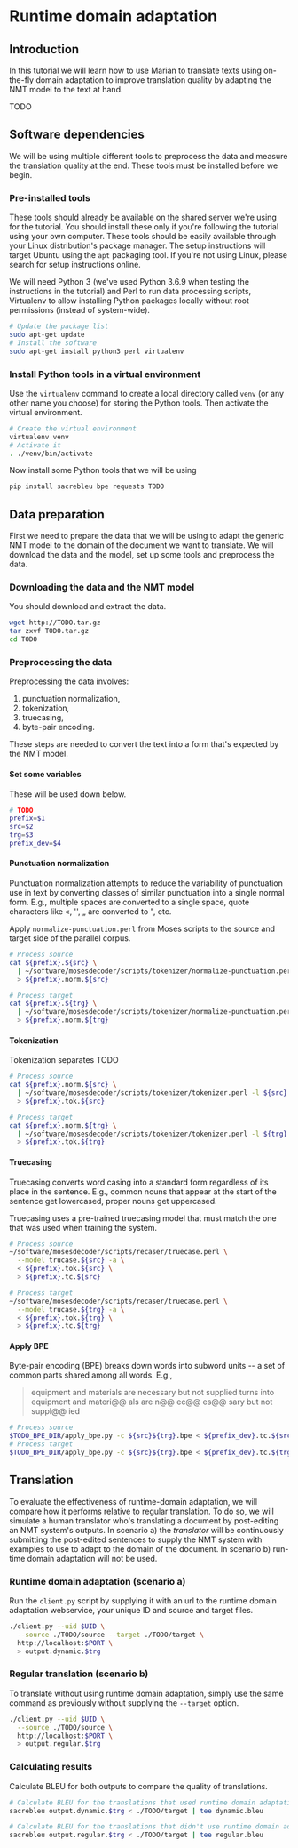 # Runtime domain adaptation
## Introduction
In this tutorial we will learn how to use Marian to translate texts using
on-the-fly domain adaptation to improve translation quality by adapting the NMT
model to the text at hand.

TODO

## Software dependencies
We will be using multiple different tools to preprocess the data and measure the
translation quality at the end. These tools must be installed before we begin.

### Pre-installed tools
These tools should already be available on the shared server we're using for the
tutorial. You should install these only if you're following the tutorial using
your own computer. These tools should be easily available through your Linux
distribution's package manager. The setup instructions will target Ubuntu using
the `apt` packaging tool. If you're not using Linux, please search for setup
instructions online.

We will need Python 3 (we've used Python 3.6.9 when testing the instructions in
the tutorial) and Perl to run data processing scripts, Virtualenv to allow
installing Python packages locally without root permissions (instead of
system-wide).
```sh
# Update the package list
sudo apt-get update
# Install the software
sudo apt-get install python3 perl virtualenv
```

### Install Python tools in a virtual environment
Use the `virtualenv` command to create a local directory called `venv` (or any
other name you choose) for storing the Python tools. Then activate the virtual environment.
```sh
# Create the virtual environment
virtualenv venv
# Activate it
. ./venv/bin/activate
```

Now install some Python tools that we will be using
```sh
pip install sacrebleu bpe requests TODO
```

## Data preparation
First we need to prepare the data that we will be using to adapt the generic NMT
model to the domain of the document we want to translate. We will download the
data and the model, set up some tools and preprocess the data.

### Downloading the data and the NMT model
You should download and extract the data.
```sh
wget http://TODO.tar.gz
tar zxvf TODO.tar.gz
cd TODO
```

### Preprocessing the data
Preprocessing the data involves:
1. punctuation normalization,
2. tokenization,
3. truecasing,
4. byte-pair encoding.

These steps are needed to convert the text into a form that's expected by the
NMT model.

#### Set some variables
These will be used down below.
```sh
# TODO
prefix=$1
src=$2
trg=$3
prefix_dev=$4
```

#### Punctuation normalization
Punctuation normalization attempts to reduce the variability of punctuation use
in text by converting classes of similar punctuation into a single normal form.
E.g., multiple spaces are converted to a single space, quote characters like «,
'', „ are converted to ", etc.

Apply `normalize-punctuation.perl` from Moses scripts to the source and target
side of the parallel corpus.

```sh
# Process source
cat ${prefix}.${src} \
  | ~/software/mosesdecoder/scripts/tokenizer/normalize-punctuation.perl \
  > ${prefix}.norm.${src}

# Process target
cat ${prefix}.${trg} \
  | ~/software/mosesdecoder/scripts/tokenizer/normalize-punctuation.perl \
  > ${prefix}.norm.${trg}
```

#### Tokenization
Tokenization separates TODO 

```sh
# Process source
cat ${prefix}.norm.${src} \
  | ~/software/mosesdecoder/scripts/tokenizer/tokenizer.perl -l ${src} -no-escape -threads 1 \
  > ${prefix}.tok.${src}

# Process target
cat ${prefix}.norm.${trg} \
  | ~/software/mosesdecoder/scripts/tokenizer/tokenizer.perl -l ${trg} -no-escape -threads 1 \
  > ${prefix}.tok.${trg}
```

#### Truecasing
Truecasing converts word casing into a standard form regardless of its place in
the sentence. E.g., common nouns that appear at the start of the sentence get
lowercased, proper nouns get uppercased.

Truecasing uses a pre-trained truecasing model that must match the one that was
used when training the system.

```sh
# Process source
~/software/mosesdecoder/scripts/recaser/truecase.perl \
  --model trucase.${src} -a \
  < ${prefix}.tok.${src} \
  > ${prefix}.tc.${src}

# Process target
~/software/mosesdecoder/scripts/recaser/truecase.perl \
  --model trucase.${trg} -a \
  < ${prefix}.tok.${trg} \
  > ${prefix}.tc.${trg}
```

#### Apply BPE
Byte-pair encoding (BPE) breaks down words into subword units -- a set of common
parts shared among all words. E.g.,
> equipment and materials are necessary but not supplied
turns into
> equipment and materi@@ als are n@@ ec@@ es@@ sary but not suppl@@ ied

```sh
# Process source
$TODO_BPE_DIR/apply_bpe.py -c ${src}${trg}.bpe < ${prefix_dev}.tc.${src} > ${prefix_dev}.bpe.${src}
# Process target
$TODO_BPE_DIR/apply_bpe.py -c ${src}${trg}.bpe < ${prefix_dev}.tc.${trg} > ${prefix_dev}.bpe.${trg}
```


## Translation
To evaluate the effectiveness of runtime-domain adaptation, we will compare how
it performs relative to regular translation. To do so, we will simulate a human
translator who's translating a document by post-editing an NMT system's outputs.
In scenario a) the *translator* will be continuously submitting the post-edited
sentences to supply the NMT system with examples to use to adapt to the domain
of the document. In scenario b) run-time domain adaptation will not be used.

### Runtime domain adaptation (scenario a)
Run the `client.py` script by supplying it with an url to the runtime domain
adaptation webservice, your unique ID and source and target files.

```sh
./client.py --uid $UID \
  --source ./TODO/source --target ./TODO/target \
  http://localhost:$PORT \
  > output.dynamic.$trg
```

### Regular translation (scenario b)
To translate without using runtime domain adaptation, simply use the same
command as previously without supplying the `--target` option.

```sh
./client.py --uid $UID \
  --source ./TODO/source \
  http://localhost:$PORT \
  > output.regular.$trg
```

### Calculating results
Calculate BLEU for both outputs to compare the quality of translations.

```sh
# Calculate BLEU for the translations that used runtime domain adaptation
sacrebleu output.dynamic.$trg < ./TODO/target | tee dynamic.bleu

# Calculate BLEU for the translations that didn't use runtime domain adaptation
sacrebleu output.regular.$trg < ./TODO/target | tee regular.bleu
```
